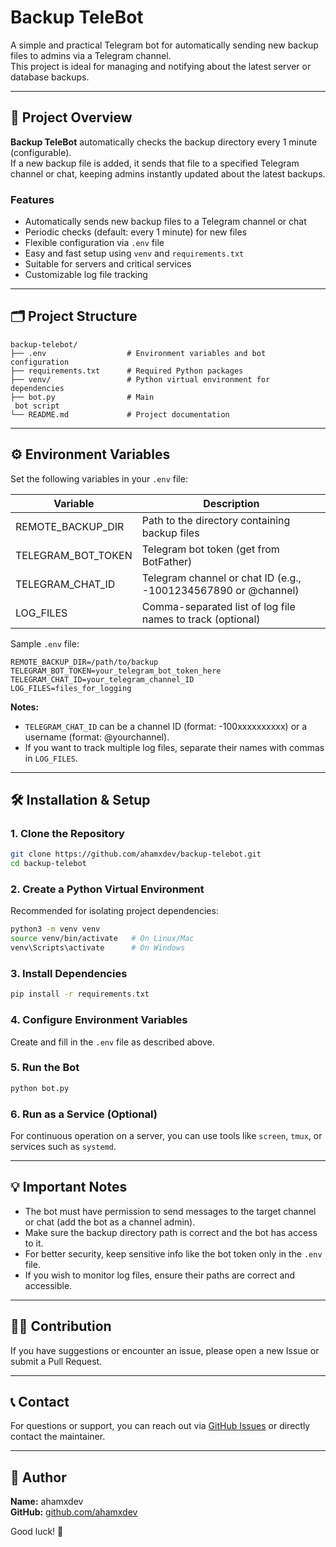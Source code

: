 # Backup TeleBot

A simple and practical Telegram bot for automatically sending new backup files to admins via a Telegram channel.  
This project is ideal for managing and notifying about the latest server or database backups.

---

## 🚀 Project Overview

**Backup TeleBot** automatically checks the backup directory every 1 minute (configurable).  
If a new backup file is added, it sends that file to a specified Telegram channel or chat, keeping admins instantly updated about the latest backups.

### Features

- Automatically sends new backup files to a Telegram channel or chat
- Periodic checks (default: every 1 minute) for new files
- Flexible configuration via `.env` file
- Easy and fast setup using `venv` and `requirements.txt`
- Suitable for servers and critical services
- Customizable log file tracking

---

## 🗂 Project Structure

```
backup-telebot/
├── .env                  # Environment variables and bot configuration
├── requirements.txt      # Required Python packages
├── venv/                 # Python virtual environment for dependencies
├── bot.py                # Main
 bot script
└── README.md             # Project documentation
```

---

## ⚙️ Environment Variables

Set the following variables in your `.env` file:

| Variable             | Description                                                     |
|----------------------|-----------------------------------------------------------------|
| REMOTE_BACKUP_DIR    | Path to the directory containing backup files                   |
| TELEGRAM_BOT_TOKEN   | Telegram bot token (get from BotFather)                         |
| TELEGRAM_CHAT_ID     | Telegram channel or chat ID (e.g., -1001234567890 or @channel)  |
| LOG_FILES            | Comma-separated list of log file names to track (optional)      |

Sample `.env` file:
```env
REMOTE_BACKUP_DIR=/path/to/backup
TELEGRAM_BOT_TOKEN=your_telegram_bot_token_here
TELEGRAM_CHAT_ID=your_telegram_channel_ID
LOG_FILES=files_for_logging
```

**Notes:**
- `TELEGRAM_CHAT_ID` can be a channel ID (format: -100xxxxxxxxxx) or a username (format: @yourchannel).
- If you want to track multiple log files, separate their names with commas in `LOG_FILES`.

---

## 🛠 Installation & Setup

### 1. Clone the Repository

```bash
git clone https://github.com/ahamxdev/backup-telebot.git
cd backup-telebot
```

### 2. Create a Python Virtual Environment

Recommended for isolating project dependencies:

```bash
python3 -m venv venv
source venv/bin/activate   # On Linux/Mac
venv\Scripts\activate      # On Windows
```

### 3. Install Dependencies

```bash
pip install -r requirements.txt
```

### 4. Configure Environment Variables

Create and fill in the `.env` file as described above.

### 5. Run the Bot

```bash
python bot.py
```

### 6. Run as a Service (Optional)

For continuous operation on a server, you can use tools like `screen`, `tmux`, or services such as `systemd`.

---

## 💡 Important Notes

- The bot must have permission to send messages to the target channel or chat (add the bot as a channel admin).
- Make sure the backup directory path is correct and the bot has access to it.
- For better security, keep sensitive info like the bot token only in the `.env` file.
- If you wish to monitor log files, ensure their paths are correct and accessible.

---

## 🧑‍💻 Contribution

If you have suggestions or encounter an issue, please open a new Issue or submit a Pull Request.

---

## 📞 Contact

For questions or support, you can reach out via [GitHub Issues](https://github.com/ahamxdev/backup-telebot/issues) or directly contact the maintainer.

---

## 👤 Author

**Name:** ahamxdev  
**GitHub:** [github.com/ahamxdev](https://github.com/ahamxdev)

Good luck! 🚀

